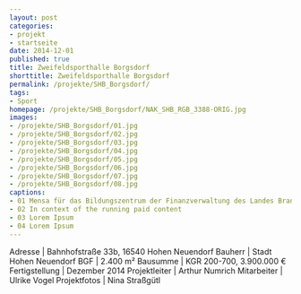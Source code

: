 ```yaml
---
layout: post
categories:
- projekt
- startseite
date: 2014-12-01
published: true
title: Zweifeldsporthalle Borgsdorf
shorttitle: Zweifeldsporthalle Borgsdorf
permalink: /projekte/SHB_Borgsdorf/
tags: 
- Sport
homepage: /projekte/SHB_Borgsdorf/NAK_SHB_RGB_3388-ORIG.jpg
images:
- /projekte/SHB_Borgsdorf/01.jpg
- /projekte/SHB_Borgsdorf/02.jpg
- /projekte/SHB_Borgsdorf/03.jpg
- /projekte/SHB_Borgsdorf/04.jpg
- /projekte/SHB_Borgsdorf/05.jpg
- /projekte/SHB_Borgsdorf/06.jpg
- /projekte/SHB_Borgsdorf/07.jpg
- /projekte/SHB_Borgsdorf/08.jpg
captions:
- 01 Mensa für das Bildungszentrum der Finanzverwaltung des Landes Brandenburg
- 02 In context of the running paid content
- 03 Lorem Ipsum
- 04 Lorem Ipsum
---
```

Adresse			|	Bahnhofstraße 33b, 16540 Hohen Neuendorf 
Bauherr			|	Stadt Hohen Neuendorf
BGF				|	2.400 m²
Bausumme		|	KGR 200-700, 3.900.000 € 
Fertigstellung	|	Dezember 2014
Projektleiter	|	Arthur Numrich
Mitarbeiter		|	Ulrike Vogel 
Projektfotos	|	Nina Straßgütl 
